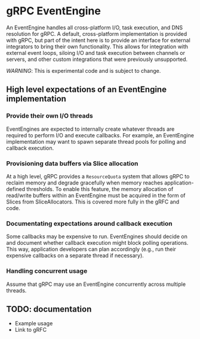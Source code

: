 # gRPC EventEngine

An EventEngine handles all cross-platform I/O, task execution, and DNS
resolution for gRPC. A default, cross-platform implementation is provided with
gRPC, but part of the intent here is to provide an interface for external
integrators to bring their own functionality. This allows for integration with
external event loops, siloing I/O and task execution between channels or
servers, and other custom integrations that were previously unsupported.

*WARNING*: This is experimental code and is subject to change.

## High level expectations of an EventEngine implementation

### Provide their own I/O threads
EventEngines are expected to internally create whatever threads are required to
perform I/O and execute callbacks. For example, an EventEngine implementation
may want to spawn separate thread pools for polling and callback execution.

### Provisioning data buffers via Slice allocation
At a high level, gRPC provides a `ResourceQuota` system that allows gRPC to
reclaim memory and degrade gracefully when memory reaches application-defined
thresholds. To enable this feature, the memory allocation of read/write buffers
within an EventEngine must be acquired in the form of Slices from
SliceAllocators. This is covered more fully in the gRFC and code.

### Documentating expectations around callback execution
Some callbacks may be expensive to run. EventEngines should decide on and
document whether callback execution might block polling operations. This way,
application developers can plan accordingly (e.g., run their expensive callbacks
on a separate thread if necessary).

### Handling concurrent usage
Assume that gRPC may use an EventEngine concurrently across multiple threads.

## TODO: documentation

* Example usage
* Link to gRFC
